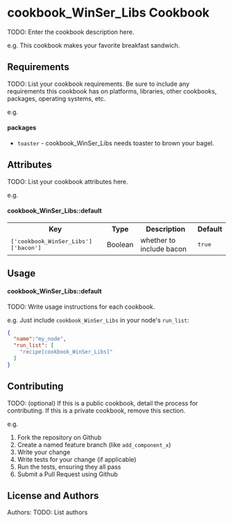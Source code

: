 cookbook_WinSer_Libs Cookbook
=============================
TODO: Enter the cookbook description here.

e.g.
This cookbook makes your favorite breakfast sandwich.

Requirements
------------
TODO: List your cookbook requirements. Be sure to include any requirements this cookbook has on platforms, libraries, other cookbooks, packages, operating systems, etc.

e.g.
#### packages
- `toaster` - cookbook_WinSer_Libs needs toaster to brown your bagel.

Attributes
----------
TODO: List your cookbook attributes here.

e.g.
#### cookbook_WinSer_Libs::default
<table>
  <tr>
    <th>Key</th>
    <th>Type</th>
    <th>Description</th>
    <th>Default</th>
  </tr>
  <tr>
    <td><tt>['cookbook_WinSer_Libs']['bacon']</tt></td>
    <td>Boolean</td>
    <td>whether to include bacon</td>
    <td><tt>true</tt></td>
  </tr>
</table>

Usage
-----
#### cookbook_WinSer_Libs::default
TODO: Write usage instructions for each cookbook.

e.g.
Just include `cookbook_WinSer_Libs` in your node's `run_list`:

```json
{
  "name":"my_node",
  "run_list": [
    "recipe[cookbook_WinSer_Libs]"
  ]
}
```

Contributing
------------
TODO: (optional) If this is a public cookbook, detail the process for contributing. If this is a private cookbook, remove this section.

e.g.
1. Fork the repository on Github
2. Create a named feature branch (like `add_component_x`)
3. Write your change
4. Write tests for your change (if applicable)
5. Run the tests, ensuring they all pass
6. Submit a Pull Request using Github

License and Authors
-------------------
Authors: TODO: List authors
